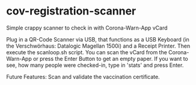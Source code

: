 # cov-registration-scanner
Simple crappy scanner to check in with Corona-Warn-App vCard

Plug in a QR-Code Scanner via USB, that functions as a USB Keyboard (in the Verschwörhaus: Datalogic Magellan 1500i) and a Receipt Printer. Then execute the scanloop.sh script. You can scan the vCard from the Corona-Warn-App or press the Enter Button to get an empty paper.
If you want to see, how many people were checked-in, type in 'stats' and press Enter.

Future Features: Scan and validate the vaccination certificate.
